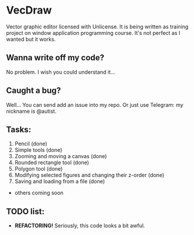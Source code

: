 # VecDraw
Vector graphic editor licensed with Unlicense. It is being written as training project on window application programming course. It's not perfect as I wanted but it works.

## Wanna write off my code?
No problem. I wish you could understand it...

## Caught a bug?
Well... You can send add an issue into my repo.
Or just use Telegram: my nickname is \@autist.

## Tasks:
1. Pencil (done)
2. Simple tools (done)
3. Zooming and moving a canvas (done)
4. Rounded rectangle tool (done)
5. Polygon tool (done)
6. Modifying selected figures and changing their z-order (done)
7. Saving and loading from a file (done)
- others coming soon 

## TODO list:
- **REFACTORING!** Seriously, this code looks a bit awful.